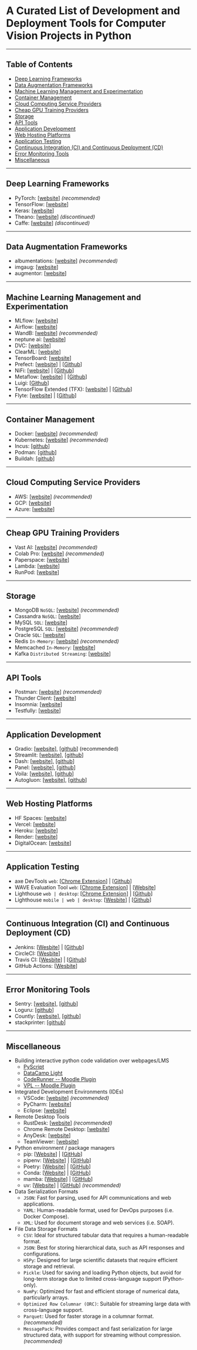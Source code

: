 # A Curated List of Development and Deployment Tools for Computer Vision Projects in Python

---

## Table of Contents

- [Deep Learning Frameworks](#deep-learning-frameworks)
- [Data Augmentation Frameworks](#data-augmentation-frameworks)
- [Machine Learning Management and Experimentation](#machine-learning-management-and-experimentation)
- [Container Management](#container-management)
- [Cloud Computing Service Providers](#cloud-computing-service-providers)
- [Cheap GPU Training Providers](#cheap-gpu-training-providers)
- [Storage](#storage)
- [API Tools](#api-tools)
- [Application Development](#application-development)
- [Web Hosting Platforms](#web-hosting-platforms)
- [Application Testing](#application-testing)
- [Continuous Integration (CI) and Continuous Deployment (CD)](#continuous-integration-ci-and-continuous-deployment-cd)
- [Error Monitoring Tools](#error-monitoring-tools)
- [Miscellaneous](#miscellaneous)

---

## Deep Learning Frameworks

- PyTorch: [[website](https://pytorch.org)] *(recommended)*
- TensorFlow: [[website](https://www.tensorflow.org)]
- Keras: [[website](https://keras.io)]
- Theano: [[website](https://github.com/Theano/Theano)] *(discontinued)*
- Caffe: [[website](https://caffe.berkeleyvision.org)] *(discontinued)*

---

## Data Augmentation Frameworks

- albumentations: [[website](https://albumentations.ai)] *(recommended)*
- imgaug: [[website](https://imgaug.readthedocs.io/en/latest/)]
- augmentor: [[website](https://augmentor.readthedocs.io/en/master/)]

---

## Machine Learning Management and Experimentation

- MLflow: [[website](https://mlflow.org)]
- Airflow: [[website](https://airflow.apache.org)]
- WandB: [[website](https://wandb.ai)] *(recommended)*
- neptune ai: [[website](https://neptune.ai)]
- DVC: [[website](https://dvc.org)]
- ClearML: [[website](https://clear.ml)]
- TensorBoard: [[website](https://github.com/tensorflow/tensorboard)]
- Prefect: [[website](https://www.prefect.io)] | [[Github](https://github.com/PrefectHQ/prefect)]
- NiFi: [[website](https://nifi.apache.org)] | [[Github](https://github.com/apache/nifi)]
- Metaflow: [[website](https://metaflow.org)] | [[Github](https://github.com/Netflix/metaflow)]
- Luigi: [[Github](https://github.com/spotify/luigi)]
- TensorFlow Extended (TFX): [[website](https://tensorflow.github.io/tfx/)] | [[Github](https://github.com/tensorflow/tfx)]
- Flyte: [[website](https://flyte.org)] | [[Github](https://github.com/flyteorg/flyte)]

---

## Container Management

- Docker: [[website](https://www.docker.com)] *(recommended)*
- Kubernetes: [[website](https://kubernetes.io)] *(recommended)*
- Incus: [[github](https://github.com/lxc/incus)]
- Podman: [[github](https://github.com/containers/podman)]
- Buildah: [[github](https://github.com/containers/buildah)]

---

## Cloud Computing Service Providers

- AWS: [[website](https://aws.amazon.com)] *(recommended)*
- GCP: [[website](https://cloud.google.com)]
- Azure: [[website](https://azure.microsoft.com/)]

---

## Cheap GPU Training Providers

- Vast AI: [[website](https://vast.ai)] *(recommended)*
- Colab Pro: [[website](https://colab.research.google.com/signup)] *(recommended)*
- Paperspace: [[website](https://www.paperspace.com)]
- Lambda: [[website](https://lambdalabs.com/service/gpu-cloud/1-click-clusters)]
- RunPod: [[website](https://www.runpod.io)]

---

## Storage

- MongoDB `NoSQL`: [[website](https://www.mongodb.com)] *(recommended)*
- Cassandra `NoSQL`: [[website](https://cassandra.apache.org/)]
- MySQL `SQL`: [[website](https://www.mysql.com)]
- PostgreSQL `SQL`: [[website](https://www.postgresql.org)] *(recommended)*
- Oracle `SQL`: [[website](https://www.oracle.com/database/)]
- Redis `In-Memory`: [[website](https://redis.io)] *(recommended)*
- Memcached `In-Memory`: [[website](https://memcached.org)]
- Kafka `Distributed Streaming`: [[website](https://kafka.apache.org)]

---

## API Tools

- Postman: [[website](https://www.postman.com)] *(recommended)*
- Thunder Client: [[website](https://www.thunderclient.com)]
- Insomnia: [[website](https://insomnia.rest)]
- Testfully: [[website](https://testfully.io)]

---

## Application Development

- Gradio: [[website](http://www.gradio.app/)], [[github](https://github.com/gradio-app/gradio)] (recommended)
- Streamlit: [[website](https://streamlit.io)], [[github](https://github.com/streamlit/streamlit)]
- Dash: [[website](https://plotly.com/dash)], [[github](https://github.com/plotly/dash)]
- Panel: [[website](https://panel.holoviz.org/)], [[github](https://github.com/holoviz/panel)]
- Voila: [[website](https://voila.readthedocs.io/)], [[github](https://github.com/voila-dashboards/voila)]
- Autogluon: [[website](https://auto.gluon.ai/)], [[github](https://github.com/autogluon/autogluon)]

---

## Web Hosting Platforms

- HF Spaces: [[website](https://huggingface.co/spaces)]
- Vercel: [[website](https://vercel.com)]
- Heroku: [[website](https://www.heroku.com)]
- Render: [[website](https://render.com)]
- DigitalOcean: [[website](https://www.digitalocean.com)]

---

## Application Testing

- axe DevTools `web`: [[Chrome Extension](https://chromewebstore.google.com/detail/axe-devtools-web-accessib/lhdoppojpmngadmnindnejefpokejbdd)] | [[Github](https://github.com/dequelabs/axe-core)]
- WAVE Evaluation Tool `web`: [[Chrome Extension](https://chromewebstore.google.com/detail/wave-evaluation-tool/jbbplnpkjmmeebjpijfedlgcdilocofh)] | [[Website](https://wave.webaim.org)]
- Lighthouse `web | desktop`: [[Chrome Extension](https://chromewebstore.google.com/detail/lighthouse/blipmdconlkpinefehnmjammfjpmpbjk)] | [[Github](https://github.com/GoogleChrome/lighthouse)]
- Lighthouse `mobile | web | desktop`: [[Wesbite](http://appium.io)] | [[Github](https://github.com/appium/appium)]

---

## Continuous Integration (CI) and Continuous Deployment (CD)

- Jenkins: [[Wesbite](https://www.jenkins.io/)] | [[Github](https://github.com/jenkinsci/jenkins)]
- CircleCI: [[Wesbite](https://circleci.com/)]
- Travis CI: [[Wesbite](https://travis-ci.org/)] | [[Github](https://github.com/travis-ci/travis-ci)]
- GitHub Actions: [[Wesbite](https://github.com/features/actions)]

---

## Error Monitoring Tools

- Sentry: [[website](https://sentry.io/)], [[github](https://github.com/getsentry/sentry)]
- Loguru: [[github](https://github.com/Delgan/loguru)]
- Countly: [[website](https://countly.com/)], [[github](https://github.com/Countly/countly-server)]
- stackprinter: [[github](https://github.com/cknd/stackprinter  )]

---

## Miscellaneous

- Building interactive python code validation over webpages/LMS
  - [PyScript](https://github.com/pyscript/pyscript)
  - [DataCamp Light](https://github.com/datacamp/datacamp-light)
  - [CodeRunner -- Moodle Plugin](https://coderunner.org.nz)
  - [VPL -- Moodle Plugin](https://vpl.dis.ulpgc.es)
- Integrated Development Environments (IDEs)
  - VSCode: [[website](https://code.visualstudio.com)] *(recommended)*
  - PyCharm: [[website](https://www.jetbrains.com/pycharm/)]
  - Eclipse: [[website](https://www.eclipse.org)]
- Remote Desktop Tools
  - RustDesk: [[website](https://rustdesk.com)] *(recommended)*
  - Chrome Remote Desktop: [[website](https://remotedesktop.google.com)]
  - AnyDesk: [[website](https://anydesk.com/)]
  - TeamViewer: [[website](https://www.teamviewer.com/)]
- Python environment / package managers
  - pip: [[Website](https://pypi.org)] | [[GitHub](https://github.com/pypa/pip)]
  - pipenv: [[Website](https://pipenv.pypa.io/en/latest/)] | [[GitHub](https://github.com/pypa/pipenv)]
  - Poetry: [[Website](https://python-poetry.org/)] | [[GitHub](https://github.com/python-poetry/poetry)]
  - Conda: [[Website](https://docs.conda.io/projects/conda/)] | [[GitHub](https://github.com/conda/conda)]
  - mamba: [[Website](https://mamba.readthedocs.io/)] | [[GitHub](https://github.com/mamba-org/mamba)]
  - uv: [[Website](https://docs.astral.sh/uv)] | [[GitHub](https://github.com/astral-sh/uv)] *(recommended)*
- Data Serialization Formats
  - `JSON`: Fast for parsing, used for API communications and web applications.
  - `YAML`: Human-readable format, used for DevOps purposes (i.e. Docker Compose).
  - `XML`: Used for document storage and web services (i.e. SOAP).
- File Data Storage Formats
  - `CSV`: Ideal for structured tabular data that requires a human-readable format.
  - `JSON`: Best for storing hierarchical data, such as API responses and configurations.
  - `H5Py`: Designed for large scientific datasets that require efficient storage and retrieval.
  - `Pickle`: Used for saving and loading Python objects, but avoid for long-term storage due to limited cross-language support (Python-only).
  - `NumPy`: Optimized for fast and efficient storage of numerical data, particularly arrays.
  - `Optimized Row Columnar (ORC)`: Suitable for streaming large data with cross-language support.
  - `Parquet`: Used for faster storage in a columnar format. *(recommended)*
  - `MessagePack`: Provides compact and fast serialization for large structured data, with support for streaming without compression. *(recommended)*

